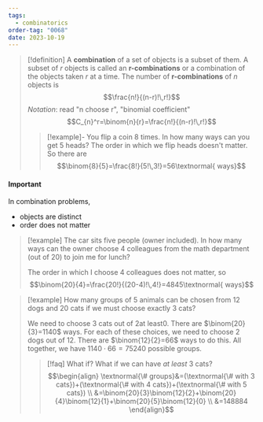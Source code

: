 ```yaml
---
tags:
  - combinatorics
order-tag: "0068"
date: 2023-10-19
---
```

>[!definition]
>A **combination** of a set of objects is a subset of them. A subset of $r$ objects is called an **r-combinations** or a combination of the objects taken $r$ at a time.
>The number of **r-combinations** of $n$ objects is
>$$\frac{n!}{(n-r)!\,r!}$$
>*Notation*: read "n choose r", "binomial coefficient"
>$$C_{n}^r=\binom{n}{r}=\frac{n!}{(n-r)!\,r!}$$
>>[!example]-
>>You flip a coin 8 times. In how many ways can you get 5 heads?
>>The order in which we flip heads doesn't matter. So there are
>>$$\binom{8}{5}=\frac{8!}{5!\,3!}=56\textnormal{ ways}$$
#### Important
In combination problems,
- objects are distinct
- order does not matter

>[!example]
>The car sits five people (owner included). In how many ways can the owner choose 4 colleagues from the math department (out of 20) to join me for lunch?
>
>The order in which I choose 4 colleagues does not matter, so
>$$\binom{20}{4}=\frac{20!}{(20-4)!\,4!}=4845\textnormal{ ways}$$

>[!example]
>How many groups of 5 animals can be chosen from 12 dogs and 20 cats if we must choose exactly 3 cats?
>
>We need to choose 3 cats out of 2at least0. There are $\binom{20}{3}=1140$ ways. For each of these choices, we need to choose 2 dogs out of 12. There are $\binom{12}{2}=66$ ways to do this.
>All together, we have $1140\cdot 66=75240$ possible groups.
>
>>[!faq] What if?
>>What if we can have *at least* 3 cats?
>>$$\begin{align}
\textnormal{\# groups}&=(\textnormal{\# with 3 cats})+(\textnormal{\# with 4 cats})+(\textnormal{\# with 5 cats}) \\
&=\binom{20}{3}\binom{12}{2}+\binom{20}{4}\binom{12}{1}+\binom{20}{5}\binom{12}{0} \\
&=148884
\end{align}$$

